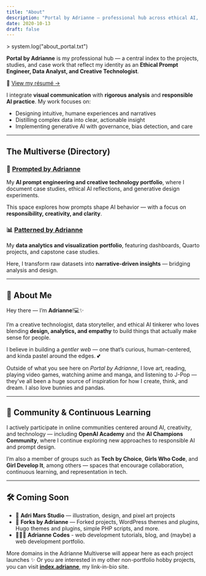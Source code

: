 ```yaml
---
title: "About"
description: "Portal by Adrianne — professional hub across ethical AI, data storytelling, and creative technology."
date: 2020-10-13
draft: false
---
```


<p class="prompt">&gt; system.log("about_portal.txt")</p>

**Portal by Adrianne** is my professional hub — a central index to the projects, studies, and case work that reflect my identity as an **Ethical Prompt Engineer, Data Analyst, and Creative Technologist**.

📄 [View my résumé →](/resume/)

I integrate **visual communication** with **rigorous analysis** and **responsible AI practice**. My work focuses on:
- Designing intuitive, humane experiences and narratives  
- Distilling complex data into clear, actionable insight  
- Implementing generative AI with governance, bias detection, and care  

---

## The Multiverse (Directory)

### 🤖 [Prompted by Adrianne](https://ai.adrianne.io)
My **AI prompt engineering and creative technology portfolio**, where I document case studies, ethical AI reflections, and generative design experiments.  

This space explores how prompts shape AI behavior — with a focus on **responsibility, creativity, and clarity**.

### 📊 [Patterned by Adrianne](https://data.adrianne.io)
My **data analytics and visualization portfolio**, featuring dashboards, Quarto projects, and capstone case studies.  

Here, I transform raw datasets into **narrative-driven insights** — bridging analysis and design.

---

## 🌷 About Me

Hey there — I’m **Adrianne**!💻✨

I’m a creative technologist, data storyteller, and ethical AI tinkerer who loves blending **design, analytics, and empathy** to build things that actually make sense for people.

I believe in building a *gentler web* — one that’s curious, human-centered, and kinda pastel around the edges. 💕  

Outside of what you see here on *Portal by Adrianne*, I love art, reading, playing video games, watching anime and manga, and listening to J-Pop — they’ve all been a huge source of inspiration for how I create, think, and dream.  I also love bunnies and pandas.  

---


## 🧠 Community & Continuous Learning

I actively participate in online communities centered around AI, creativity, and technology — including **OpenAI Academy** and the **AI Champions Community**, where I continue exploring new approaches to responsible AI and prompt design.  

I’m also a member of groups such as **Tech by Choice**, **Girls Who Code**, and **Girl Develop It**, among others — spaces that encourage collaboration, continuous learning, and representation in tech.

---

## 🛠️ Coming Soon

- 🎨 **Adri Mars Studio** — illustration, design, and pixel art projects  
- 🧩 **Forks by Adrianne** — Forked projects, WordPress themes and plugins, Hugo themes and plugins, simple PHP scripts, and more. 
- 👩🏻‍💻 **Adrianne Codes** - web development tutorials, blog, and (maybe) a web development portfolio. 

More domains in the Adrianne Multiverse will appear here as each project launches ✨ Or you are interested in my other non-portfolio hobby projects, you can visit [**index.adrianne**](https://adrianne.me), my link-in-bio site.